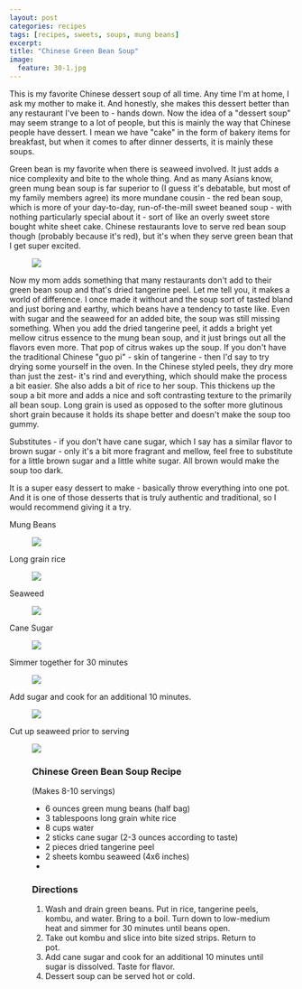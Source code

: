```yaml
---
layout: post
categories: recipes
tags: [recipes, sweets, soups, mung beans]
excerpt: 
title: "Chinese Green Bean Soup"
image:
  feature: 30-1.jpg
---
```


This is my favorite Chinese dessert soup of all time.  Any time I'm at home, I ask my mother to make it.  And honestly, she makes this dessert better than any restaurant I've been to - hands down. Now the idea of a "dessert soup" may seem strange to a lot of people, but this is mainly the way that Chinese people have dessert.  I mean we have "cake" in the form of bakery items for breakfast, but when it comes to after dinner desserts, it is mainly these soups.

Green bean is my favorite when there is seaweed involved.  It just adds a nice complexity and bite to the whole thing.  And as many Asians know, green mung bean soup is far superior to (I guess it's debatable, but most of my family members agree) its more mundane cousin - the red bean soup, which is more of your day-to-day, run-of-the-mill sweet beaned soup - with nothing particularly special about it - sort of like an overly sweet store bought white sheet cake.  Chinese restaurants love to serve red bean soup though (probably because it's red), but it's when they serve green bean that I get super excited.

<figure> <img src='/images/30-2.jpg'> </figure>

Now my mom adds something that many restaurants don't add to their green bean soup and that's dried tangerine peel.  Let me tell you, it makes a world of difference.  I once made it without and the soup sort of tasted bland and just boring and earthy, which beans have a tendency to taste like. Even with sugar and the seaweed for an added bite, the soup was still missing something.  When you add the dried tangerine peel, it adds a bright yet mellow citrus essence to the mung bean soup, and it just brings out all the flavors even more.  That pop of citrus wakes up the soup.  If you don't have the traditional Chinese "guo pi" - skin of tangerine - then I'd say to try drying some yourself in the oven.  In the Chinese styled peels, they dry more than just the zest- it's rind and everything, which should make the process a bit easier.  She also adds a bit of rice to her soup.  This thickens up the soup a bit more and adds a nice and soft contrasting texture to the primarily all bean soup.  Long grain is used as opposed to the softer more glutinous short grain because it holds its shape better and doesn't make the soup too gummy.

Substitutes - if you  don't have cane sugar, which I say has a similar flavor to brown sugar - only it's a bit more fragrant and mellow, feel free to substitute for a little brown sugar and a little white sugar. All brown would make the soup too dark.

It is a super easy dessert to make - basically throw everything into one pot.  And it is one of those desserts that is truly authentic and traditional, so I would recommend giving it a try.

Mung Beans 

<figure> <img src='/images/30-3.jpg'> </figure>

Long grain rice

<figure> <img src='/images/30-4.jpg'> </figure>

Seaweed

<figure> <img src='/images/30-5.jpg'> </figure>

Cane Sugar

<figure> <img src='/images/30-6.jpg'> </figure>

Simmer together for 30 minutes

<figure> <img src='/images/30-7.jpg'> </figure>

Add sugar and cook for an additional 10 minutes.

<figure> <img src='/images/30-8.jpg'> </figure>

Cut up seaweed prior to serving 

<figure> <img src='/images/30-9.jpg'> </figure>

<figure class="ingredients" markdown="1">

### Chinese Green Bean Soup Recipe
(Makes 8-10 servings)

- 6 ounces green mung beans (half bag)
- 3 tablespoons long grain white rice
- 8 cups water
- 2 sticks cane sugar (2-3 ounces according to taste)
- 2 pieces dried tangerine peel
- 2 sheets kombu seaweed (4x6 inches)
- 
</figure>
<figure class="directions" markdown="1">

### Directions
1.	Wash and drain green beans.  Put in rice, tangerine peels, kombu, and water.  Bring to a boil.  Turn down to low-medium heat and simmer for 30 minutes until beans open.
2.	Take out kombu and slice into bite sized strips.  Return to pot.
3.	Add cane sugar and cook for an additional 10 minutes until sugar is dissolved.  Taste for flavor.
4.	Dessert soup can be served hot or cold.

</figure>
